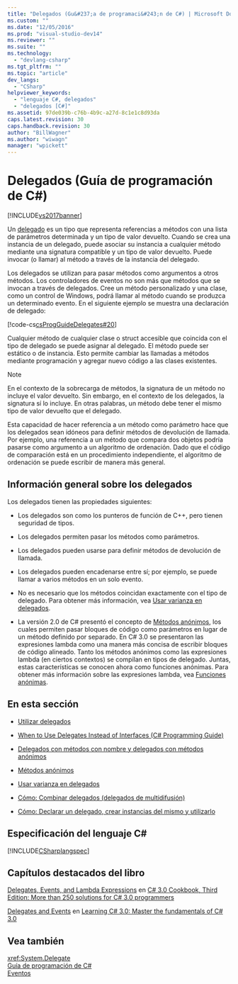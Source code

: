 ```yaml
---
title: "Delegados (Gu&#237;a de programaci&#243;n de C#) | Microsoft Docs"
ms.custom: ""
ms.date: "12/05/2016"
ms.prod: "visual-studio-dev14"
ms.reviewer: ""
ms.suite: ""
ms.technology: 
  - "devlang-csharp"
ms.tgt_pltfrm: ""
ms.topic: "article"
dev_langs: 
  - "CSharp"
helpviewer_keywords: 
  - "lenguaje C#, delegados"
  - "delegados [C#]"
ms.assetid: 97de039b-c76b-4b9c-a27d-8c1e1c8d93da
caps.latest.revision: 30
caps.handback.revision: 30
author: "BillWagner"
ms.author: "wiwagn"
manager: "wpickett"
---
```

# Delegados (Gu&#237;a de programaci&#243;n de C#)
[!INCLUDE[vs2017banner](../../../csharp/includes/vs2017banner.md)]

Un [delegado](../../../csharp/language-reference/keywords/delegate.md) es un tipo que representa referencias a métodos con una lista de parámetros determinada y un tipo de valor devuelto.  Cuando se crea una instancia de un delegado, puede asociar su instancia a cualquier método mediante una signatura compatible y un tipo de valor devuelto.  Puede invocar \(o llamar\) al método a través de la instancia del delegado.  
  
 Los delegados se utilizan para pasar métodos como argumentos a otros métodos.  Los controladores de eventos no son más que métodos que se invocan a través de delegados.  Cree un método personalizado y una clase, como un control de Windows, podrá llamar al método cuando se produzca un determinado evento.  En el siguiente ejemplo se muestra una declaración de delegado:  
  
 [!code-cs[csProgGuideDelegates#20](../../../csharp/programming-guide/delegates/codesnippet/CSharp/index_1.cs)]  
  
 Cualquier método de cualquier clase o struct accesible que coincida con el tipo de delegado se puede asignar al delegado.  El método puede ser estático o de instancia.  Esto permite cambiar las llamadas a métodos mediante programación y agregar nuevo código a las clases existentes.  
  
> [!NOTE]
>  En el contexto de la sobrecarga de métodos, la signatura de un método no incluye el valor devuelto.  Sin embargo, en el contexto de los delegados, la signatura sí lo incluye.  En otras palabras, un método debe tener el mismo tipo de valor devuelto que el delegado.  
  
 Esta capacidad de hacer referencia a un método como parámetro hace que los delegados sean idóneos para definir métodos de devolución de llamada.  Por ejemplo, una referencia a un método que compara dos objetos podría pasarse como argumento a un algoritmo de ordenación.  Dado que el código de comparación está en un procedimiento independiente, el algoritmo de ordenación se puede escribir de manera más general.  
  
## Información general sobre los delegados  
 Los delegados tienen las propiedades siguientes:  
  
-   Los delegados son como los punteros de función de C\+\+, pero tienen seguridad de tipos.  
  
-   Los delegados permiten pasar los métodos como parámetros.  
  
-   Los delegados pueden usarse para definir métodos de devolución de llamada.  
  
-   Los delegados pueden encadenarse entre sí; por ejemplo, se puede llamar a varios métodos en un solo evento.  
  
-   No es necesario que los métodos coincidan exactamente con el tipo de delegado.  Para obtener más información, vea [Usar varianza en delegados](../Topic/Using%20Variance%20in%20Delegates%20\(C%23%20and%20Visual%20Basic\).md).  
  
-   La versión 2.0 de C\# presentó el concepto de [Métodos anónimos](../../../csharp/programming-guide/statements-expressions-operators/anonymous-methods.md), los cuales permiten pasar bloques de código como parámetros en lugar de un método definido por separado.  En C\# 3.0 se presentaron las expresiones lambda como una manera más concisa de escribir bloques de código alineado.  Tanto los métodos anónimos como las expresiones lambda \(en ciertos contextos\) se compilan en tipos de delegado.  Juntas, estas características se conocen ahora como funciones anónimas.  Para obtener más información sobre las expresiones lambda, vea [Funciones anónimas](../../../csharp/programming-guide/statements-expressions-operators/anonymous-functions.md).  
  
## En esta sección  
  
-   [Utilizar delegados](../../../csharp/programming-guide/delegates/using-delegates.md)  
  
-   [When to Use Delegates Instead of Interfaces \(C\# Programming Guide\)](http://msdn.microsoft.com/es-es/2e759bdf-7ca4-4005-8597-af92edf6d8f0)  
  
-   [Delegados con métodos con nombre y delegados con métodos anónimos](../../../csharp/programming-guide/delegates/delegates-with-named-vs-anonymous-methods.md)  
  
-   [Métodos anónimos](../../../csharp/programming-guide/statements-expressions-operators/anonymous-methods.md)  
  
-   [Usar varianza en delegados](../Topic/Using%20Variance%20in%20Delegates%20\(C%23%20and%20Visual%20Basic\).md)  
  
-   [Cómo: Combinar delegados \(delegados de multidifusión\)](../../../csharp/programming-guide/delegates/how-to-combine-delegates-multicast-delegates.md)  
  
-   [Cómo: Declarar un delegado, crear instancias del mismo y utilizarlo](../../../csharp/programming-guide/delegates/how-to-declare-instantiate-and-use-a-delegate.md)  
  
## Especificación del lenguaje C\#  
 [!INCLUDE[CSharplangspec](../../../csharp/language-reference/keywords/includes/csharplangspec_md.md)]  
  
## Capítulos destacados del libro  
 [Delegates, Events, and Lambda Expressions](http://go.microsoft.com/fwlink/?LinkId=195395) en [C\# 3.0 Cookbook, Third Edition: More than 250 solutions for C\# 3.0 programmers](http://go.microsoft.com/fwlink/?LinkId=195369)  
  
 [Delegates and Events](http://go.microsoft.com/fwlink/?LinkId=195418) en [Learning C\# 3.0: Master the fundamentals of C\# 3.0](http://go.microsoft.com/fwlink/?LinkId=195412)  
  
## Vea también  
 <xref:System.Delegate>   
 [Guía de programación de C\#](../../../csharp/programming-guide/index.md)   
 [Eventos](../../../csharp/programming-guide/events/index.md)